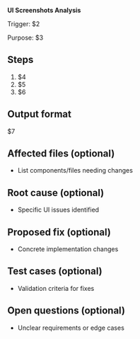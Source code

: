 <!-- $1=Title, $2=Trigger, $3=Purpose, $4=Step 1, $5=Step 2, $6=Step 3, $7=Output format -->
**UI Screenshots Analysis**

Trigger: $2

Purpose: $3

## Steps

1. $4
2. $5
3. $6

## Output format

$7

## Affected files (optional)

- List components/files needing changes

## Root cause (optional)

- Specific UI issues identified

## Proposed fix (optional)

- Concrete implementation changes

## Test cases (optional)

- Validation criteria for fixes

## Open questions (optional)

- Unclear requirements or edge cases
